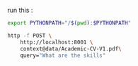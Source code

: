 run this :
```bash
export PYTHONPATH="/$(pwd):$PYTHONPATH"
```
```bash
http -f POST \
    http://localhost:8001 \
    context@data/Academic-CV-V1.pdf\
    query="What are the skills"
```
